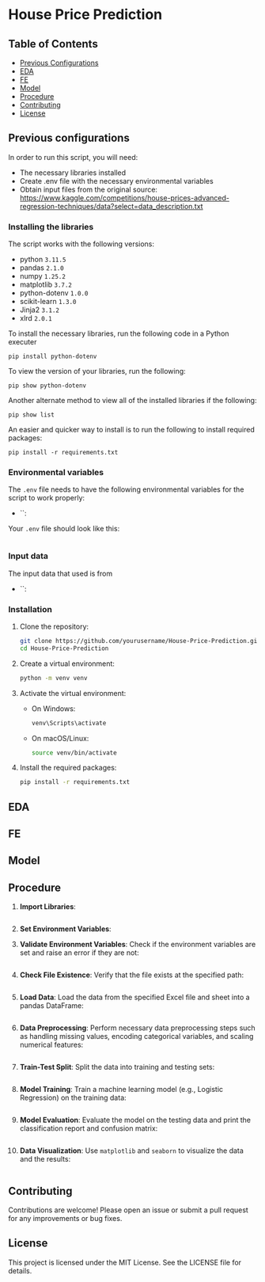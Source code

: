# House Price Prediction

## Table of Contents
- [Previous Configurations](#previous-configurations)
- [EDA](#eda)
- [FE](#fe)
- [Model](#model)
- [Procedure](#procedure)
- [Contributing](#contributing)
- [License](#license)

## Previous configurations

In order to run this script, you will need:

- The necessary libraries installed
- Create .env file with the necessary environmental variables
- Obtain input files from the original source: https://www.kaggle.com/competitions/house-prices-advanced-regression-techniques/data?select=data_description.txt

### Installing the libraries

The script works with the following versions:
- python `3.11.5`
- pandas `2.1.0`
- numpy `1.25.2`
- matplotlib `3.7.2`
- python-dotenv `1.0.0`
- scikit-learn `1.3.0`
- Jinja2 `3.1.2`
- xlrd `2.0.1`

To install the necessary libraries, run the following code in a Python executer
``` CMD Commands
pip install python-dotenv
```

To view the version of your libraries, run the following:
``` CMD Commands
pip show python-dotenv
```

Another alternate method to view all of the installed libraries if the following:
``` CMD Commands
pip show list
```

An easier and quicker way to install is to run the following to install required packages:

``` CMD Commands
pip install -r requirements.txt
```

### Environmental variables

The `.env` file needs to have the following environmental variables for the script to work properly:

- ``: 

Your `.env` file should look like this:

``` textplain

```

### Input data

The input data that used is from 

- ``: 

### Installation

1. Clone the repository:
    ```sh
    git clone https://github.com/yourusername/House-Price-Prediction.git
    cd House-Price-Prediction
    ```

2. Create a virtual environment:
    ```sh
    python -m venv venv
    ```

3. Activate the virtual environment:
    - On Windows:
        ```sh
        venv\Scripts\activate
        ```
    - On macOS/Linux:
        ```sh
        source venv/bin/activate
        ```

4. Install the required packages:
    ```sh
    pip install -r requirements.txt
    ```
    
## EDA


## FE

## Model

## Procedure

1. **Import Libraries**:
    ```python

    ```

2. **Set Environment Variables**:


3. **Validate Environment Variables**:
    Check if the environment variables are set and raise an error if they are not:
    ```python

    ```

4. **Check File Existence**:
    Verify that the file exists at the specified path:
    ```python

    ```

5. **Load Data**:
    Load the data from the specified Excel file and sheet into a pandas DataFrame:
    ```python

    ```

6. **Data Preprocessing**:
    Perform necessary data preprocessing steps such as handling missing values, encoding categorical variables, and scaling numerical features:
    ```python

    ```

7. **Train-Test Split**:
    Split the data into training and testing sets:
    ```python

    ```

8. **Model Training**:
    Train a machine learning model (e.g., Logistic Regression) on the training data:
    ```python

    ```

9. **Model Evaluation**:
    Evaluate the model on the testing data and print the classification report and confusion matrix:
    ```python

    ```

10. **Data Visualization**:
    Use `matplotlib` and `seaborn` to visualize the data and the results:
    ```python

    ```

## Contributing

Contributions are welcome! Please open an issue or submit a pull request for any improvements or bug fixes.

## License

This project is licensed under the MIT License. See the LICENSE file for details.
